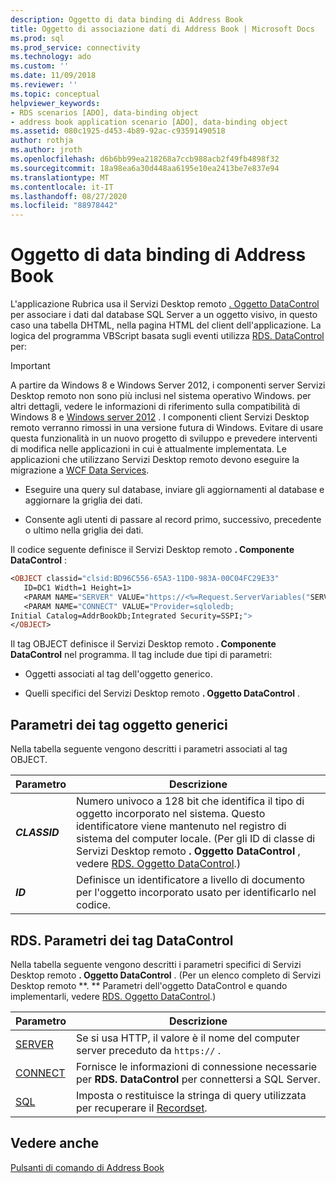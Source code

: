 ```yaml
---
description: Oggetto di data binding di Address Book
title: Oggetto di associazione dati di Address Book | Microsoft Docs
ms.prod: sql
ms.prod_service: connectivity
ms.technology: ado
ms.custom: ''
ms.date: 11/09/2018
ms.reviewer: ''
ms.topic: conceptual
helpviewer_keywords:
- RDS scenarios [ADO], data-binding object
- address book application scenario [ADO], data-binding object
ms.assetid: 080c1925-d453-4b89-92ac-c93591490518
author: rothja
ms.author: jroth
ms.openlocfilehash: d6b6bb99ea218268a7ccb988acb2f49fb4898f32
ms.sourcegitcommit: 18a98ea6a30d448aa6195e10ea2413be7e837e94
ms.translationtype: MT
ms.contentlocale: it-IT
ms.lasthandoff: 08/27/2020
ms.locfileid: "88978442"
---
```

# <a name="address-book-data-binding-object"></a>Oggetto di data binding di Address Book
L'applicazione Rubrica usa il Servizi Desktop remoto [. Oggetto DataControl](../../reference/rds-api/datacontrol-object-rds.md) per associare i dati dal database SQL Server a un oggetto visivo, in questo caso una tabella DHTML, nella pagina HTML del client dell'applicazione. La logica del programma VBScript basata sugli eventi utilizza [RDS. DataControl](../../reference/rds-api/datacontrol-object-rds.md) per:  
  
> [!IMPORTANT]
>  A partire da Windows 8 e Windows Server 2012, i componenti server Servizi Desktop remoto non sono più inclusi nel sistema operativo Windows. per altri dettagli, vedere le informazioni di riferimento sulla compatibilità di Windows 8 e [Windows server 2012](https://www.microsoft.com/download/details.aspx?id=27416) . I componenti client Servizi Desktop remoto verranno rimossi in una versione futura di Windows. Evitare di usare questa funzionalità in un nuovo progetto di sviluppo e prevedere interventi di modifica nelle applicazioni in cui è attualmente implementata. Le applicazioni che utilizzano Servizi Desktop remoto devono eseguire la migrazione a [WCF Data Services](https://go.microsoft.com/fwlink/?LinkId=199565).  
  
-   Eseguire una query sul database, inviare gli aggiornamenti al database e aggiornare la griglia dei dati.  
  
-   Consente agli utenti di passare al record primo, successivo, precedente o ultimo nella griglia dei dati.  
  
 Il codice seguente definisce il Servizi Desktop remoto **. Componente DataControl** :  
  
```vb
<OBJECT classid="clsid:BD96C556-65A3-11D0-983A-00C04FC29E33"  
   ID=DC1 Width=1 Height=1>  
   <PARAM NAME="SERVER" VALUE="https://<%=Request.ServerVariables("SERVER_NAME")%>">  
   <PARAM NAME="CONNECT" VALUE="Provider=sqloledb;  
Initial Catalog=AddrBookDb;Integrated Security=SSPI;">  
</OBJECT>  
```  
  
 Il tag OBJECT definisce il Servizi Desktop remoto **. Componente DataControl** nel programma. Il tag include due tipi di parametri:  
  
-   Oggetti associati al tag dell'oggetto generico.  
  
-   Quelli specifici del Servizi Desktop remoto **. Oggetto DataControl** .  
  
## <a name="generic-object-tag-parameters"></a>Parametri dei tag oggetto generici  
 Nella tabella seguente vengono descritti i parametri associati al tag OBJECT.  
  
|Parametro|Descrizione|  
|---------------|-----------------|  
|***CLASSID***|Numero univoco a 128 bit che identifica il tipo di oggetto incorporato nel sistema. Questo identificatore viene mantenuto nel registro di sistema del computer locale. (Per gli ID di classe di Servizi Desktop remoto **. Oggetto DataControl** , vedere [RDS. Oggetto DataControl](../../reference/rds-api/datacontrol-object-rds.md).)|  
|***ID***|Definisce un identificatore a livello di documento per l'oggetto incorporato usato per identificarlo nel codice.|  
  
## <a name="rdsdatacontrol-tag-parameters"></a>RDS. Parametri dei tag DataControl  
 Nella tabella seguente vengono descritti i parametri specifici di Servizi Desktop remoto **. Oggetto DataControl** . (Per un elenco completo di Servizi Desktop remoto **. ** Parametri dell'oggetto DataControl e quando implementarli, vedere [RDS. Oggetto DataControl](../../reference/rds-api/datacontrol-object-rds.md).)  
  
|Parametro|Descrizione|  
|---------------|-----------------|  
|[SERVER](../../reference/rds-api/server-property-rds.md)|Se si usa HTTP, il valore è il nome del computer server preceduto da `https://` .|  
|[CONNECT](../../reference/rds-api/connect-property-rds.md)|Fornisce le informazioni di connessione necessarie per **RDS. DataControl** per connettersi a SQL Server.|  
|[SQL](../../reference/rds-api/sql-property.md)|Imposta o restituisce la stringa di query utilizzata per recuperare il [Recordset](../../reference/ado-api/recordset-object-ado.md).|  
  
## <a name="see-also"></a>Vedere anche  
 [Pulsanti di comando di Address Book](./address-book-command-buttons.md)